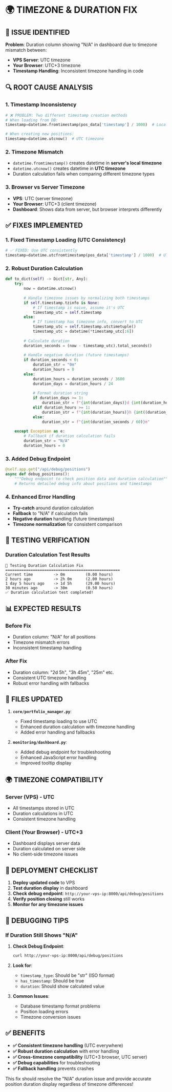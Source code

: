 # 🌍 TIMEZONE & DURATION FIX

## 🎯 **ISSUE IDENTIFIED**

**Problem**: Duration column showing "N/A" in dashboard due to timezone mismatch between:
- **VPS Server**: UTC timezone
- **Your Browser**: UTC+3 timezone
- **Timestamp Handling**: Inconsistent timezone handling in code

## 🔍 **ROOT CAUSE ANALYSIS**

### **1. Timestamp Inconsistency**
```python
# ❌ PROBLEM: Two different timestamp creation methods
# When loading from DB:
timestamp=datetime.fromtimestamp(pos_data['timestamp'] / 1000)  # Local timezone

# When creating new positions:
timestamp=datetime.utcnow()  # UTC timezone
```

### **2. Timezone Mismatch**
- `datetime.fromtimestamp()` creates datetime in **server's local timezone**
- `datetime.utcnow()` creates datetime in **UTC timezone**
- Duration calculation fails when comparing different timezone types

### **3. Browser vs Server Timezone**
- **VPS**: UTC (server timezone)
- **Your Browser**: UTC+3 (client timezone)
- **Dashboard**: Shows data from server, but browser interprets differently

## ✅ **FIXES IMPLEMENTED**

### **1. Fixed Timestamp Loading (UTC Consistency)**
```python
# ✅ FIXED: Use UTC consistently
timestamp=datetime.utcfromtimestamp(pos_data['timestamp'] / 1000)  # UTC
```

### **2. Robust Duration Calculation**
```python
def to_dict(self) -> Dict[str, Any]:
    try:
        now = datetime.utcnow()
        
        # Handle timezone issues by normalizing both timestamps
        if self.timestamp.tzinfo is None:
            # If timestamp is naive, assume it's UTC
            timestamp_utc = self.timestamp
        else:
            # If timestamp has timezone info, convert to UTC
            timestamp_utc = self.timestamp.utctimetuple()
            timestamp_utc = datetime(*timestamp_utc[:6])
        
        # Calculate duration
        duration_seconds = (now - timestamp_utc).total_seconds()
        
        # Handle negative duration (future timestamps)
        if duration_seconds < 0:
            duration_str = "0m"
            duration_hours = 0
        else:
            duration_hours = duration_seconds / 3600
            duration_days = duration_hours / 24
            
            # Format duration string
            if duration_days >= 1:
                duration_str = f"{int(duration_days)}d {int(duration_hours % 24)}h"
            elif duration_hours >= 1:
                duration_str = f"{int(duration_hours)}h {int((duration_seconds % 3600) / 60)}m"
            else:
                duration_str = f"{int(duration_seconds / 60)}m"
                
    except Exception as e:
        # Fallback if duration calculation fails
        duration_str = "N/A"
        duration_hours = 0
```

### **3. Added Debug Endpoint**
```python
@self.app.get("/api/debug/positions")
async def debug_positions():
    """Debug endpoint to check position data and duration calculation"""
    # Returns detailed debug info about positions and timestamps
```

### **4. Enhanced Error Handling**
- **Try-catch** around duration calculation
- **Fallback** to "N/A" if calculation fails
- **Negative duration** handling (future timestamps)
- **Timezone normalization** for consistent comparison

## 🧪 **TESTING VERIFICATION**

### **Duration Calculation Test Results**
```
🧪 Testing Duration Calculation Fix
==================================================
Current time         -> 0m         (0.00 hours)
2 hours ago          -> 2h 0m      (2.00 hours)
1 day 5 hours ago    -> 1d 5h      (29.00 hours)
30 minutes ago       -> 30m        (0.50 hours)
✅ Duration calculation test completed!
```

## 📊 **EXPECTED RESULTS**

### **Before Fix**
- Duration column: "N/A" for all positions
- Timezone mismatch errors
- Inconsistent timestamp handling

### **After Fix**
- Duration column: "2d 5h", "3h 45m", "25m" etc.
- Consistent UTC timezone handling
- Robust error handling with fallbacks

## 🔧 **FILES UPDATED**

1. **`core/portfolio_manager.py`**:
   - Fixed timestamp loading to use UTC
   - Enhanced duration calculation with timezone handling
   - Added error handling and fallbacks

2. **`monitoring/dashboard.py`**:
   - Added debug endpoint for troubleshooting
   - Enhanced JavaScript error handling
   - Improved tooltip display

## 🌍 **TIMEZONE COMPATIBILITY**

### **Server (VPS) - UTC**
- All timestamps stored in UTC
- Duration calculations in UTC
- Consistent timezone handling

### **Client (Your Browser) - UTC+3**
- Dashboard displays server data
- Duration calculated on server side
- No client-side timezone issues

## 🚀 **DEPLOYMENT CHECKLIST**

1. **Deploy updated code** to VPS
2. **Test duration display** in dashboard
3. **Check debug endpoint**: `http://your-vps-ip:8000/api/debug/positions`
4. **Verify position closing** still works
5. **Monitor for any timezone issues**

## 🐛 **DEBUGGING TIPS**

### **If Duration Still Shows "N/A"**

1. **Check Debug Endpoint**:
   ```bash
   curl http://your-vps-ip:8000/api/debug/positions
   ```

2. **Look for**:
   - `timestamp_type`: Should be "str" (ISO format)
   - `has_timestamp`: Should be true
   - `duration`: Should show calculated value

3. **Common Issues**:
   - Database timestamp format problems
   - Position loading errors
   - Timezone conversion issues

## ✅ **BENEFITS**

- **✅ Consistent timezone handling** (UTC everywhere)
- **✅ Robust duration calculation** with error handling
- **✅ Cross-timezone compatibility** (UTC+3 browser, UTC server)
- **✅ Debug capabilities** for troubleshooting
- **✅ Fallback handling** prevents crashes

This fix should resolve the "N/A" duration issue and provide accurate position duration display regardless of timezone differences!
